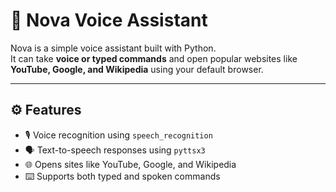 # 🧠 Nova Voice Assistant

Nova is a simple voice assistant built with Python.  
It can take **voice or typed commands** and open popular websites like **YouTube, Google, and Wikipedia** using your default browser.

---

## ⚙️ Features
- 🎙️ Voice recognition using `speech_recognition`
- 🗣️ Text-to-speech responses using `pyttsx3`
- 🌐 Opens sites like YouTube, Google, and Wikipedia
- ⌨️ Supports both typed and spoken commands
